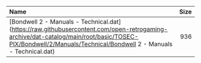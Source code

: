 |Name|Size|
|:---|---:|
|[Bondwell 2 - Manuals - Technical.dat](https://raw.githubusercontent.com/open-retrogaming-archive/dat-catalog/main/root/basic/TOSEC-PIX/Bondwell/2/Manuals/Technical/Bondwell 2 - Manuals - Technical.dat)|936|
